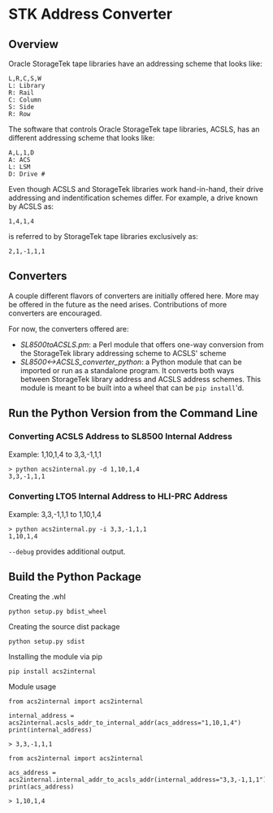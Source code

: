 STK Address Converter
=====================

Overview
--------

Oracle StorageTek tape libraries have an addressing scheme that looks like:

    L,R,C,S,W
    L: Library
    R: Rail
    C: Column
    S: Side
    R: Row

The software that controls Oracle StorageTek tape libraries, ACSLS, has an
different addressing scheme that looks like:

    A,L,1,D
    A: ACS
    L: LSM
    D: Drive #

Even though ACSLS and StorageTek libraries work hand-in-hand, their drive
addressing and indentification schemes differ. For example,
a drive known by ACSLS as:

    1,4,1,4

is referred to by StorageTek tape libraries exclusively as:

    2,1,-1,1,1 

Converters
----------

A couple different flavors of converters are initially offered here. More may be
offered in the future as the need arises. Contributions of more converters are
encouraged.

For now, the converters offered are:

* *SL8500toACSLS.pm*: a Perl module that offers one-way conversion from the
StorageTek library addressing scheme to ACSLS' scheme
* *SL8500<->ACSLS_converter_python*: a Python module that can be imported or run as
a standalone program. It converts both ways between StorageTek library address
and ACSLS address schemes. This module is meant to be built into a wheel that
can be `pip install`'d.

Run the Python Version from the Command Line
--------------------------------------------

### Converting ACSLS Address to SL8500 Internal Address

Example: 1,10,1,4 to 3,3,-1,1,1

```
> python acs2internal.py -d 1,10,1,4
3,3,-1,1,1
```

### Converting LTO5 Internal Address to HLI-PRC Address

Example: 3,3,-1,1,1 to 1,10,1,4 

```
> python acs2internal.py -i 3,3,-1,1,1
1,10,1,4
```

`--debug` provides additional output.

Build the Python Package
------------------------

Creating the .whl

    python setup.py bdist_wheel

Creating the source dist package

    python setup.py sdist

Installing the module via pip

    pip install acs2internal

Module usage

```
from acs2internal import acs2internal

internal_address =
acs2internal.acsls_addr_to_internal_addr(acs_address="1,10,1,4")
print(internal_address)

> 3,3,-1,1,1
```

```
from acs2internal import acs2internal

acs_address =
acs2internal.internal_addr_to_acsls_addr(internal_address="3,3,-1,1,1")
print(acs_address)

> 1,10,1,4
```
